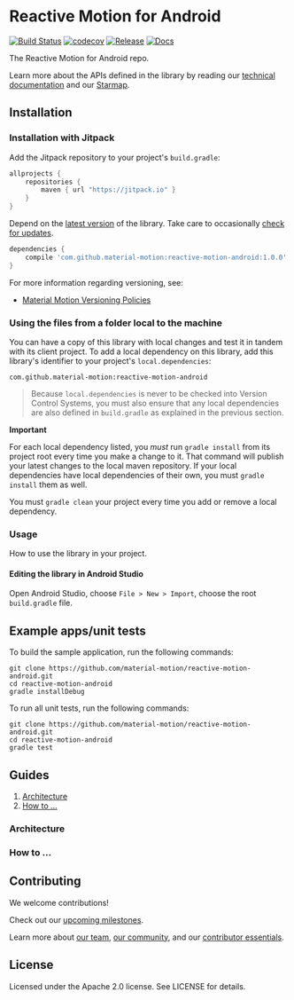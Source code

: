 # Reactive Motion for Android

[![Build Status](https://travis-ci.org/material-motion/reactive-motion-android.svg?branch=develop)](https://travis-ci.org/material-motion/reactive-motion-android)
[![codecov](https://codecov.io/gh/material-motion/reactive-motion-android/branch/develop/graph/badge.svg)](https://codecov.io/gh/material-motion/reactive-motion-android)
[![Release](https://img.shields.io/github/release/material-motion/reactive-motion-android.svg)](https://github.com/material-motion/reactive-motion-android/releases/latest)
[![Docs](https://img.shields.io/badge/jitpack-docs-green.svg)](https://jitpack.io/com/github/material-motion/reactive-motion-android/stable-SNAPSHOT/javadoc/)

The Reactive Motion for Android repo.

Learn more about the APIs defined in the library by reading our
[technical documentation](https://jitpack.io/com/github/material-motion/reactive-motion-android/1.0.0/javadoc/) and our
[Starmap](https://material-motion.github.io/material-motion/starmap/).

## Installation

### Installation with Jitpack

Add the Jitpack repository to your project's `build.gradle`:

```gradle
allprojects {
    repositories {
        maven { url "https://jitpack.io" }
    }
}
```

Depend on the [latest version](https://github.com/material-motion/reactive-motion-android/releases) of the library.
Take care to occasionally [check for updates](https://github.com/ben-manes/gradle-versions-plugin).

```gradle
dependencies {
    compile 'com.github.material-motion:reactive-motion-android:1.0.0'
}
```

For more information regarding versioning, see:

- [Material Motion Versioning Policies](https://material-motion.github.io/material-motion/team/essentials/core_team_contributors/release_process#versioning)

### Using the files from a folder local to the machine

You can have a copy of this library with local changes and test it in tandem
with its client project. To add a local dependency on this library, add this
library's identifier to your project's `local.dependencies`:

```
com.github.material-motion:reactive-motion-android
```

> Because `local.dependencies` is never to be checked into Version Control
Systems, you must also ensure that any local dependencies are also defined in
`build.gradle` as explained in the previous section.

**Important**

For each local dependency listed, you *must* run `gradle install` from its
project root every time you make a change to it. That command will publish your
latest changes to the local maven repository. If your local dependencies have
local dependencies of their own, you must `gradle install` them as well.

You must `gradle clean` your project every time you add or remove a local
dependency.

### Usage

How to use the library in your project.

#### Editing the library in Android Studio

Open Android Studio,
choose `File > New > Import`,
choose the root `build.gradle` file.

## Example apps/unit tests

To build the sample application, run the following commands:

    git clone https://github.com/material-motion/reactive-motion-android.git
    cd reactive-motion-android
    gradle installDebug

To run all unit tests, run the following commands:

    git clone https://github.com/material-motion/reactive-motion-android.git
    cd reactive-motion-android
    gradle test

## Guides

1. [Architecture](#architecture)
2. [How to ...](#how-to-...)

### Architecture

### How to ...

## Contributing

We welcome contributions!

Check out our [upcoming milestones](https://github.com/material-motion/reactive-motion-android/milestones).

Learn more about [our team](https://material-motion.github.io/material-motion/team/),
[our community](https://material-motion.github.io/material-motion/team/community/), and
our [contributor essentials](https://material-motion.github.io/material-motion/team/essentials/).

## License

Licensed under the Apache 2.0 license. See LICENSE for details.
